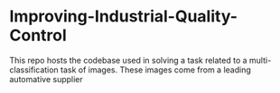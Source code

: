 # Improving-Industrial-Quality-Control
This repo hosts the codebase used in solving a task related to a multi-classification task of images. These images come from a leading automative supplier
